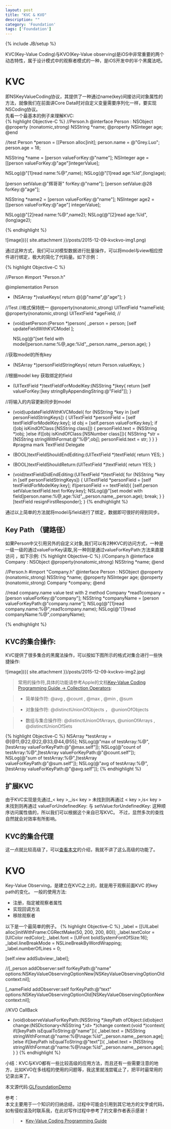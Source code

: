 ```yaml
---
layout: post
title: "KVC & KVO"
description: ""
category: 'Foundation'
tags: ['Foundation']
---
```

{% include JB/setup %}

KVC(Key-Value Coding)与KVO(Key-Value observing)是iOS中非常重要的两个动态特性，属于设计模式中的观察者模式的一种，是iOS开发中的半个黑魔法吧。

<!--more-->

# KVC 
即NSKeyValueCoding协议，其提供了一种通过name(key)间接访问对象属性的方法，就像我们在前面讲Core Data时对自定义变量需要序列化一样，要实现NSCoding协议。  
先看一个最基本的例子来理解KVC:  
{% highlight Objective-C %}
//Person.h
@interface Person : NSObject
@property (nonatomic,strong) NSString *name;
@property NSInteger age;
@end

//test
Person *person = [[Person alloc]init];
person.name = @"Grey.Luo";
person.age = 18;

NSString *name = [person valueForKey:@"name"];
NSInteger age = [[person valueForKey:@"age"]integerValue];

NSLog(@"[1]read name:%@",name);
NSLog(@"[1]read age:%ld",(long)age);

[person setValue:@"辉哥哥" forKey:@"name"];
[person setValue:@28 forKey:@"age"];

NSString *name2 = [person valueForKey:@"name"];
NSInteger age2 = [[person valueForKey:@"age"] integerValue];

NSLog(@"[2]read name:%@",name2);
NSLog(@"[2]read age:%ld",(long)age2);

{% endhighlight %}  

![image]({{ site.attachment }}/posts/2015-12-09-kvckvo-img1.png) 

通过这种方式，我们可以对模型数据进行批量操作，可以将model与view相应控件进行绑定，极大的简化了代码量。如下示例：

{% highlight Objective-C %}

//Person
#import "Person.h"

@implementation Person
+ (NSArray *)valueKeys{
    return @[@"name",@"age"];
}



//Test
//格式保持统一
@property(nonatomic,strong) UITextField *nameField;
@property(nonatomic,strong) UITextField *ageField;
//
- (void)setPerson:(Person *)person{
    _person = person;
    [self updateFieldWithKVCModel ];
    
    NSLog(@"[set field with model]person.name:%@,age:%ld",_person.name,_person.age);
}

//获取model的所有key
- (NSArray *)personFieldStringKeys{
    return Person.valueKeys;
}

//根据model key 获取绑定的field
- (UITextField *)textFieldForModelKey:(NSString *)key{
    return [self valueForKey:[key stringByAppendingString:@"Field"]];
}

//将输入的内容更新同步到model
- (void)updateFieldWithKVCModel{
    for (NSString *key  in [self personFieldStringKeys]) {
        UITextField *personField = [self textFieldForModelKey:key];
        id obj = [self.person valueForKey:key];
        if ([obj isKindOfClass:[NSString class]]) {
            personField.text = (NSString *)obj;
        }else if([obj isKindOfClass:[NSNumber class]]){
            NSString *str = [NSString stringWithFormat:@"%@",obj];
            personField.text = str;
        }
    }
}
#pragma mark TextField Delegate
- (BOOL)textFieldShouldEndEditing:(UITextField *)textField{
    return YES;
}
- (BOOL)textFieldShouldReturn:(UITextField *)textField{
    return YES;
}

- (void)textFieldDidEndEditing:(UITextField *)textField{
    for (NSString *key in [self personFieldStringKeys]) {
        UITextField *personField = [self textFieldForModelKey:key];
        if(personField == textField){
            [self.person setValue:textField.text forKey:key];
            NSLog(@"[set model with field]person.name:%@,age:%ld",_person.name,_person.age);
            break;
        }
    }
    [textField resignFirstResponder];
}
{% endhighlight %}  

通过以上简单的方法就将model与field进行了绑定，数据即可很好的得到同步。

## Key Path （键路径）

如果Person中又引用另外的自定义对象,我们可以有2种KVC的访问方式，一种是一级一级的通过valueForKey读取,另一种则是通过valueForKeyPath:方法来直接访问 ，如下示例:
{% highlight Objective-C %}
//Company.h
@interface Company : NSObject
@property(nonatomic,strong) NSString *name;
@end

//Person.h
#import "Company.h"
@interface Person : NSObject
@property (nonatomic,strong) NSString *name;
@property NSInteger age;
@property (nonatomic,strong) Company *company;
@end

//read company.name value test with 2 method
Company *read1company = [person valueForKey:@"company"];
NSString *companyName = [person valueForKeyPath:@"company.name"];
NSLog(@"[1]read company.name:%@",read1company.name);
NSLog(@"[1]read companyName:%@",companyName);

{% endhighlight %}  

## KVC的集合操作:
KVC提供了很多集合的黑魔法操作，可以按如下图所示的格式对集合进行一些快捷操作:

![image]({{ site.attachment }}/posts/2015-12-09-kvckvo-img2.jpg) 

> 常用的操作符,具体的功能请参考Apple的文档[Key-Value Coding Programming Guide -> Collection Operators](https://developer.apple.com/library/ios/documentation/Cocoa/Conceptual/KeyValueCoding/Articles/CollectionOperators.html):  

> * 简单操作符:  @avg , @count , @max , @min , @sum   

> * 对象操作符:  @distinctUnionOfObjects ， @unionOfObjects  

> * 数组与集合操作符: @distinctUnionOfArrays, @unionOfArrays , @distinctUnionOfSets  


{% highlight Objective-C %}
NSArray *testArray = @[@11,@22,@22,@33,@44,@55];
NSLog(@"max of testArray:%@",[testArray valueForKeyPath:@"@max.self"]);
NSLog(@"count of testArray:%@",[testArray valueForKeyPath:@"@count.self"]);
NSLog(@"sum of testArray:%@",[testArray valueForKeyPath:@"@sum.self"]);
NSLog(@"avg of testArray:%@",[testArray valueForKeyPath:@"@avg.self"]);
{% endhighlight %}  

## 扩展KVC
由于KVC实现是先通过_< key >,_is< key >   未找到则再通过   < key >,is< key > 未找到则再通过 valueForUndefinedKey: 与 setValue:forUndefinedKey: 这种顺序访问属性值的，所以我们可以根据这个来自已写KVC。
不过，显然多次的查找自然就会对效率有所影响。


## KVC的集合代理
这一点就比较高级了，可以[查看本文](http://objccn.io/issue-7-3/)的介绍，我就不讲了这么高级的功能了。


# KVO
Key-Value Observing，是建立在KVC之上的，就是用于观察前面KVC 的key path的变化。
一般的使用方法:

+ 注册，指定被观察者属性
+ 实现回调方法
+ 移除观察者

以下是一个最简单的例子。
{% highlight Objective-C %}
_label = [[UILabel alloc]initWithFrame:CGRectMake(50, 200, 200, 80)];
_label.textColor = [UIColor redColor];
_label.font = [UIFont boldSystemFontOfSize:16];
_label.lineBreakMode = NSLineBreakByWordWrapping;
_label.numberOfLines = 0;

[self.view addSubview:_label];


//[_person addObserver:self forKeyPath:@"name" options:NSKeyValueObservingOptionNew|NSKeyValueObservingOptionOld context:nil];
    
[_nameField addObserver:self forKeyPath:@"text" options:NSKeyValueObservingOptionOld|NSKeyValueObservingOptionNew context:nil];


//KVO CallBack
- (void)observeValueForKeyPath:(NSString *)keyPath ofObject:(id)object change:(NSDictionary<NSString *,id> *)change context:(void *)context{
    if([keyPath isEqualToString:@"name"]){
        _label.text = [NSString stringWithFormat:@"name:%@\nage:%ld",_person.name,_person.age];
    }else if([keyPath isEqualToString:@"text"]){
        _label.text = [NSString stringWithFormat:@"name:%@\nage:%ld",_person.name,_person.age];
    }
}
{% endhighlight %}  

小结：KVC与KVO都有一些比较高级的应用方法，而且还有一些需要注意的地方，比如KVO在多线程的使用的问题等，我这里就浅尝辄止了，把平时最常用的记录出来了。

本文源代码:[GLFoundationDemo](https://github.com/GrayLuo/GLFoundationDemo)

参考：  
本文主要用于一个知识的归纳总结，过程中可能会引用到其它地方的文字或代码，如有侵权请及时联系我，在此对写作过程中参考了的文章作者表示感谢！   

 > * [Key-Value Coding Programming Guide](https://developer.apple.com/library/ios/documentation/Cocoa/Conceptual/KeyValueCoding/Articles/KeyValueCoding.html)  
